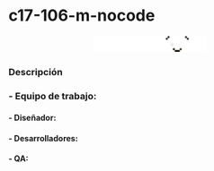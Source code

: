 # c17-106-m-nocode
<p align="center">
  <img src="Logo PLaymood.png" alt="" width="200">
</p>



### Descripción


### - Equipo de trabajo:

#### - Diseñador:

#### - Desarrolladores:

#### - QA:
